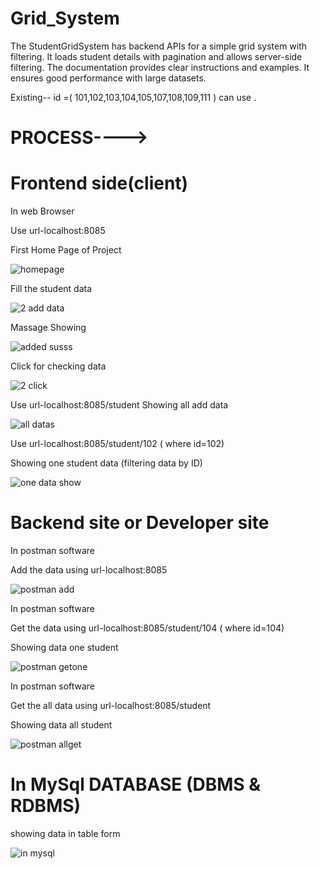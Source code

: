 # Grid_System
The StudentGridSystem has backend APIs for a simple grid system with filtering.
It loads student details with pagination and allows server-side filtering. The documentation provides clear instructions and examples.
It ensures good performance with large datasets. 

 Existing-- id =( 101,102,103,104,105,107,108,109,111 ) can use .

# PROCESS---->

# Frontend side(client)

In web Browser

Use url-localhost:8085

First Home Page of Project

![homepage](https://github.com/tkmourya/KinaraCapitalassignment/assets/132468329/79173d5c-319c-4e23-98b3-0fc914f82a0d)

Fill the student data

![2 add data](https://github.com/tkmourya/KinaraCapitalassignment/assets/132468329/f70ffcd4-a299-4638-832d-f1c20df6c443)

Massage Showing

![added susss](https://github.com/tkmourya/KinaraCapitalassignment/assets/132468329/0cbe34a6-317c-4875-b736-e6425f875ff6)

Click for checking data

![2 click](https://github.com/tkmourya/KinaraCapitalassignment/assets/132468329/4f071d62-751f-4020-82c2-6ccb0fbe964d)

Use url-localhost:8085/student
Showing all add data

![all datas](https://github.com/tkmourya/KinaraCapitalassignment/assets/132468329/3f789628-7ad1-40bc-aefc-0e0da1e1932e)

Use url-localhost:8085/student/102 ( where id=102)

Showing one student data (filtering data by ID)

![one data show](https://github.com/tkmourya/KinaraCapitalassignment/assets/132468329/b27f0229-df67-47ec-97a7-00f538a91848)

# Backend site or Developer site

In postman software

Add the data using url-localhost:8085

![postman add](https://github.com/tkmourya/KinaraCapitalassignment/assets/132468329/3af5e561-7ff2-499e-b909-51465daad18e)

In postman software

Get the data using url-localhost:8085/student/104 ( where id=104)

Showing data one student

![postman getone](https://github.com/tkmourya/KinaraCapitalassignment/assets/132468329/7dfd869a-4eb4-456a-b151-c7da07dd8446)

In postman software

Get the  all data using url-localhost:8085/student

Showing data all student

![postman allget](https://github.com/tkmourya/KinaraCapitalassignment/assets/132468329/ea36642f-3497-4023-b447-f847a636ebe6)

# In MySql DATABASE (DBMS & RDBMS)

showing data in table form

![in mysql](https://github.com/tkmourya/KinaraCapitalassignment/assets/132468329/d67d27e3-9178-49b0-b0b4-33e0a852b19f)

